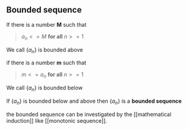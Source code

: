## Bounded sequence
If there is a number **M** such that 
>$a_n<=M$ **for all** $n>=1$

We call {$a_n$} is bounded above 

if there is a number **m** such that
>$m<=a_n$ **for all** $n>=1$ 

We call {$a_n$} is bounded below

If {$a_n$} is bounded below and above then {$a_n$} is a **bounded sequence**

the bounded sequence can be investigated by the [[mathematical induction]] like [[monotonic sequence]].
